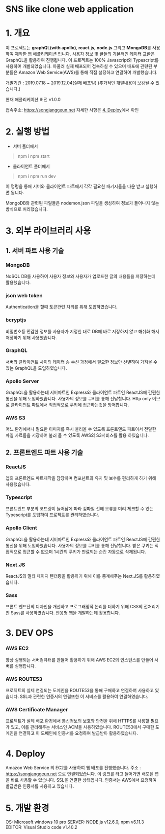 # SNS like clone web application

# 1. 개요 
이 프로젝트는 **graphQL(with apollo)**, **react.js**, **node.js** 그리고 **MongoDB**를 사용하여 제작한 웹 애플리케이션 입니다.
사용자 정보 및 글들의 기본적인 데이터 교환은 GraphQL을 활용하여 진행됩니다. 이 프로젝트는 100% Javascript와 Typescript를 사용하여 개발되었습니다. 아울러 실제 배포되어 접속하실 수 있으며 배포에 관련된 부분들은 Amazon Web Service(AWS)를 통해 직접 설정하고 연결하여 개발했습니다.

개발기간 : 2019.07.18 ~ 2019.12.04(실제 배포일)
(추가적인 개발내용이 보강될 수 있습니다.)

현재 애플리케이션 버전 v1.0.0

접속주소: <https://songjanggeun.net>
자세한 사항은 [4. Deploy](#4-deploy)에서 확인
# 2. 실행 방법
- 서버 폴더에서
>npm i
>npm start

- 클라이언트 폴더에서
>npm i
>npm run dev

이 명령을 통해 서버와 클라이언트 파트에서 각각 필요한 패키지들을 다운 받고 실행하면 됩니다. 

MongoDB와 관련된 파일들은 nodemon.json 파일을 생성하여 정보가 들어나지 않는 방식으로 처리했습니다.

# 3. 외부 라이브러리 사용
## 1. 서버 파트 사용 기술
### MongoDB 
NoSQL DB를 사용하여 사용자 정보와 사용자가 업로드한 글의 내용들을 저장하는데 활용했습니다. 

### json web token
Authentication을 할때 토큰관련 처리를 위해 도입하였습니다.

###  bcryptjs
비밀번호등 민감한 정보를 사용자가 지정한 대로 DB에 바로 저장하지 않고 해쉬화 해서 저장하기 위해 사용했습니다.

###  GraphQL
서버와 클라이언트 사이의 데이터 송 수신 과정에서 필요한 정보만 선별하여 가져올 수 있는 GraphQL을 도입하였습니다.

###  Apollo Server
GraphQL을 활용하는데 서버파트인 Express와 클라이언트 파트인 ReactJS에 간편한 통신을 위해 도입하였습니다. 사용자의 정보를 쿠키를 통해 전달합니다. Http only 이므로 클라이언트 파트에서 직접적으로 쿠키에 접근하는것을 방어합니다.

###  AWS S3
어느 환경에서나 필요한 이미지를 즉시 불러올 수 있도록 프론트엔드 파트이서 전달한 파일 자료들을 저장하여 불러 올 수 있도록 AWS의 S3서비스를 활용 하였습니다.

## 2. 프론트엔드 파트 사용 기술
### ReactJS
앱의 프론트엔드 파트제작을 담당하며 컴포넌트의 유지 및 보수를 편리하게 하기 위해 사용했습니다.

### Typescript
프론트엔드 부분의 코드량이 늘어남에 따라 컴파일 전에 오류를 미리 체크할 수 있는 Typescript를 도입하여 프로젝트를 관리하였습니다.

### Apollo Client
GraphQL을 활용하는데 서버파트인 Express와 클라이언트 파트인 ReactJS에 간편한 통신을 위해 도입하였습니다. 사용자의 정보를 쿠키를 통해 전달합니다. 받은 쿠키는 직접적으로 접근할 수 없으며 1시간의 쿠키가 만료되는 순간 자동으로 삭제됩니다.

### Next.JS
ReactJS의 멀티 페이지 렌더링을 활용하기 위해 이를 중계해주는 Next.JS를 활용하였습니다.

### Sass
프론트 엔드단의 디자인을 개선하고 프로그래밍적 논리를 더하기 위해 CSS의 전처리기인 Sass를 사용하였습니다. 반응형 웹을 개발하는데 활용합니다.

#  3. DEV OPS
### AWS EC2
항상 실행되는 서버컴퓨터를 만들어 활용하기 위해 AWS EC2의 인스턴스를 만들어 서버를 실행합니다.

### AWS ROUTE53
프로젝트의 실제 연결되는 도메인을 ROUTE53을 통해 구매하고 연결하여 사용하고 있습니다. SSL과 관련한 인증서의 연결또한 이 서비스를 활용하여 연결하였습니다.

### AWS Certificate Manager
프로젝트가 실제 배포 환경에서 통신정보의 보호와 안전을 위해 HTTPS를 사용할 필요가 있고, 이를 관리해주는 서비스인 ACM을 사용하였습니다. ROUTE53에서 구매한 도메인을 연결하고 이 도메인에 인증서를 요청하여 발급받아 활용하였습니다.

# 4. Deploy
Amazon Web Service 의 EC2를 사용하여 웹 배포를 진행했습니다. 
주소 : <https://songjanggeun.net> 으로 연결되었습니다. 
이 링크를 타고 들어가면 배포된 앱을 바로 사용할 수 있습니다. 
SSL을 연결한 상태입니다.
인증서는 AWS에서 요청하여 발급받은 인증서를 사용하고 있습니다.

# 5. 개발 환경
OS: Microsoft windows 10 pro
SERVER: NODE.js v12.6.0, npm v6.11.3
EDITOR: Visual Studio code v1.40.2
